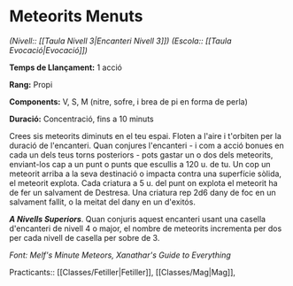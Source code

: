 # Meteorits Menuts

*(Nivell:: [[Taula Nivell 3|Encanteri Nivell 3]]) (Escola:: [[Taula Evocació|Evocació]])*

**Temps de Llançament:** 1 acció

**Rang:** Propi

**Components:** V, S, M (nitre, sofre, i brea de pi en forma de perla)

**Duració:** Concentració, fins a 10 minuts

Crees sis meteorits diminuts en el teu espai. Floten a l'aire i t'orbiten per la duració de l'encanteri. Quan conjures l'encanteri - i com a acció bonues en cada un dels teus torns posteriors - pots gastar un o dos dels meteorits, enviant-los cap a un punt o punts que escullis a 120 u. de tu. Un cop un meteorit arriba a la seva destinació o impacta contra una superfície sòlida, el meteorit explota. Cada criatura a 5 u. del punt on explota el meteorit ha de fer un salvament de Destresa. Una criatura rep 2d6 dany de foc en un salvament fallit, o la meitat del dany en un d'exitós.

***A Nivells Superiors***. Quan conjuris aquest encanteri usant una casella d'encanteri de nivell 4 o major, el nombre de meteorits incrementa per dos per cada nivell de casella per sobre de 3.


*Font: Melf's Minute Meteors, Xanathar's Guide to Everything*



Practicants:: [[Classes/Fetiller|Fetiller]], [[Classes/Mag|Mag]],